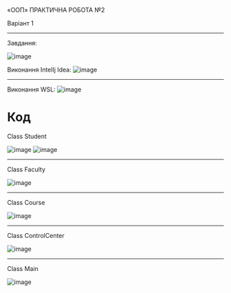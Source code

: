 «ООП» 
ПРАКТИЧНА РОБОТА №2

Варіант 1
____
Завдання:

![image](https://github.com/poco1337/PracticalWork2/assets/98651796/481c7983-cad7-407b-b2c7-a9ffce152967)

Виконання IntelIj Idea:
![image](https://github.com/poco1337/PracticalWork2/assets/98651796/0f7edbb2-fb83-4d00-923f-b0de323c8436)
____
Виконання WSL:
![image](https://github.com/poco1337/PracticalWork2/assets/98651796/083b2453-7b42-4309-b25f-ce9313a09f7f)

# Код
Class Student

![image](https://github.com/poco1337/PracticalWork2/assets/98651796/b5331a15-22ab-4759-8d1d-3ef070082789)
![image](https://github.com/poco1337/PracticalWork2/assets/98651796/ab4f7854-6f54-4cef-8e61-654fcb608ac7)
____
Class Faculty

![image](https://github.com/poco1337/PracticalWork2/assets/98651796/964aca57-2a5f-46a2-8274-e66f744d512c)
____
Class Course

![image](https://github.com/poco1337/PracticalWork2/assets/98651796/7271cfea-1106-4747-aafd-54d95e0f23df)
____
Class ControlCenter

![image](https://github.com/poco1337/PracticalWork2/assets/98651796/e2471ffe-f0c3-451e-bd01-ef9c6ae81a2d)
____
Class Main

![image](https://github.com/poco1337/PracticalWork2/assets/98651796/58a12932-9980-4680-882c-30bd5aecab72)



